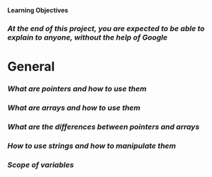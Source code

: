 <b>Learning Objectives</b>

### <i>At the end of this project, you are expected to be able to explain to anyone, without the help of Google</i>



# <b>General</b>

### <i>What are pointers and how to use them</i>

### <i>What are arrays and how to use them</i>

### <i>What are the differences between pointers and arrays</i>

### <i>How to use strings and how to manipulate them</i>

### <i>Scope of variables</i>
